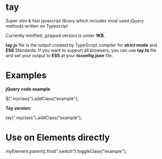 # tay
Super slim & fast javascript library which includes most used jQuery methods written on Typescript

Currently minified, gzipped version is under **1KB**.

**tay.js** file is the output created by TypeScript compiler for **strict mode** and **ES6** Standards. If you want to support all browsers, you can use **tay.ts** file and set your output to **ES5** at your **tsconfig.json** file.

# Examples

**jQuery code example**

$(".myclass").addClass("example");

**Tay version:**

tay(".myclass").addClass("example");

# Use on Elements directly

myElement.parent().find(".switch").toggleClass("example");


